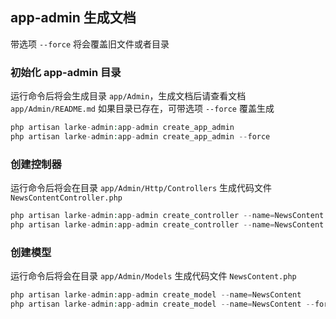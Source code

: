 ## app-admin 生成文档

带选项 `--force` 将会覆盖旧文件或者目录


### 初始化 app-admin 目录

运行命令后将会生成目录 `app/Admin`，生成文档后请查看文档 `app/Admin/README.md`
如果目录已存在，可带选项 `--force` 覆盖生成

```php
php artisan larke-admin:app-admin create_app_admin
php artisan larke-admin:app-admin create_app_admin --force
```


### 创建控制器

运行命令后将会在目录 `app/Admin/Http/Controllers` 生成代码文件 `NewsContentController.php`

```php
php artisan larke-admin:app-admin create_controller --name=NewsContent
php artisan larke-admin:app-admin create_controller --name=NewsContent --force
```


### 创建模型

运行命令后将会在目录 `app/Admin/Models` 生成代码文件 `NewsContent.php`

```php
php artisan larke-admin:app-admin create_model --name=NewsContent
php artisan larke-admin:app-admin create_model --name=NewsContent --force
```
